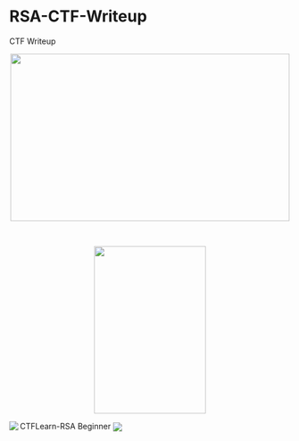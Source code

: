 # RSA-CTF-Writeup
CTF Writeup

<p align="center">
  <img width="500" height="300" src="https://github.com/enomarozi/RSA-CTF-Writeup/blob/master/Picture1.png"/>
</p></br>
<p align="center">
  <img align="center" width="200" height="300" src="https://github.com/enomarozi/RSA-CTF-Writeup/blob/master/Picture2.png"/>
</p>
<img align="left" src="https://github.com/enomarozi/RSA-CTF-Writeup/blob/master/Picture3.png"/>
CTFLearn-RSA Beginner
<img align="center" src="https://github.com/enomarozi/RSA-CTF-Writeup/blob/master/Picture4.png">
